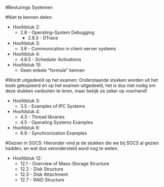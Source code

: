 #Besturings Systemen

#Niet te kennen delen:
* Hoofdstuk 2:
    * 2.8 - Operating-System Debugging
        * 2.8.3 - DTrace
* Hoofdstuk 3:
    * 3.6 - Communication in client-server systems
* Hoofdstuk 4:
    * 4.6.5 - Scheduler Activations
* Hoofdstuk 15:
   * Geen enkele "formule" kennen



#Wordt uitgedeeld op het examen:
Onderstaande stukken worden uit het boek gekopieerd en op het examen uitgedeeld, het is dus niet nodig om deze stukken vanbuiten te leren, maar bekijk ze zeker op voorhand!
* Hoofdstuk 3:
    * 3.5 - Examples of IPC Systems
* Hoofdstuk 4:
    * 4.3 - Thread libraries
    * 4.5 - Operating Systems Examples
* Hoofdstuk 6:
    * 6.9 - Synchronization Examples


#Gezien in SOCS:
Hieronder vind je de stukken die we bij SOCS al gezien hadden, en wat dus verondersteld word nog te weten.
* Hoofdstuk 12:
    * 12.1 - Overview of Mass-Storage Structure
    * 12.2 - Disk Structure
    * 12.3 - Disk Attachment
    * 12.7 - RAID Structure
